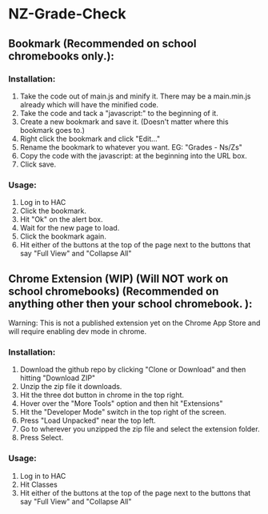 # NZ-Grade-Check

## Bookmark (Recommended on school chromebooks only.):

### Installation:

1. Take the code out of main.js and minify it. There may be a main.min.js already which will have the minified code.
2. Take the code and tack a "javascript:" to the beginning of it.
3. Create a new bookmark and save it. (Doesn't matter where this bookmark goes to.)
4. Right click the bookmark and click "Edit..."
5. Rename the bookmark to whatever you want. EG: "Grades - Ns/Zs"
6. Copy the code with the javascript: at the beginning into the URL box.
7. Click save.

### Usage:

1. Log in to HAC
2. Click the bookmark.
3. Hit "Ok" on the alert box.
4. Wait for the new page to load.
5. Click the bookmark again.
6. Hit either of the buttons at the top of the page next to the buttons that say "Full View" and "Collapse All"

## Chrome Extension (WIP) (Will NOT work on school chromebooks) (Recommended on anything other then your school chromebook. ):

Warning: This is not a published extension yet on the Chrome App Store and will require enabling dev mode in chrome.

### Installation:

1. Download the github repo by clicking "Clone or Download" and then hitting "Download ZIP"
2. Unzip the zip file it downloads.
3. Hit the three dot button in chrome in the top right.
4. Hover over the "More Tools" option and then hit "Extensions"
5. Hit the "Developer Mode" switch in the top right of the screen.
6. Press "Load Unpacked" near the top left.
7. Go to wherever you unzipped the zip file and select the extension folder.
8. Press Select.

### Usage:

1. Log in to HAC
2. Hit Classes
3. Hit either of the buttons at the top of the page next to the buttons that say "Full View" and "Collapse All"
